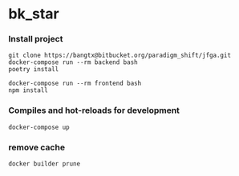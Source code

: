 # bk_star

### Install project
```
git clone https://bangtx@bitbucket.org/paradigm_shift/jfga.git
docker-compose run --rm backend bash
poetry install

docker-compose run --rm frontend bash
npm install

```

### Compiles and hot-reloads for development
```
docker-compose up
```

### remove cache
```
docker builder prune
```
